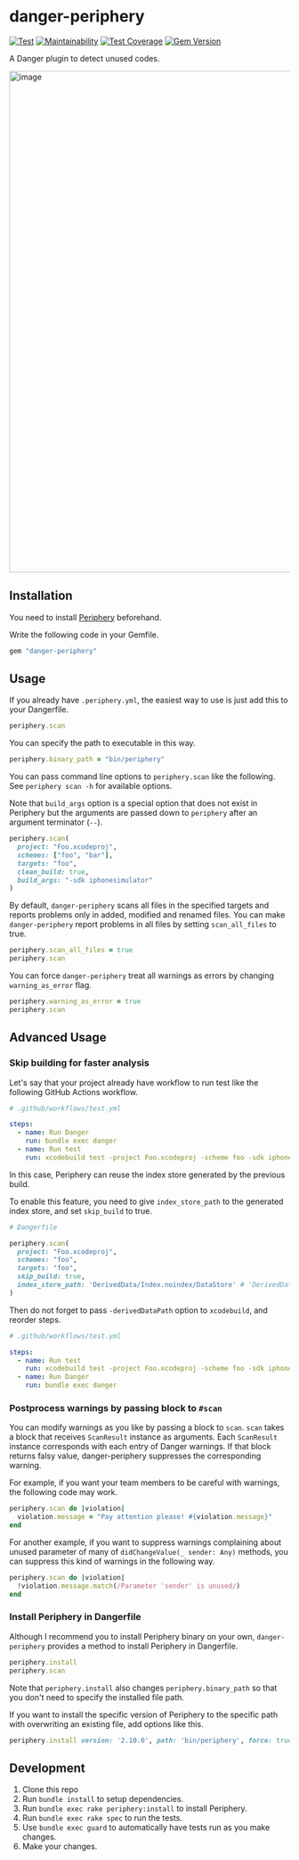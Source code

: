 # danger-periphery

[![Test](https://github.com/manicmaniac/danger-periphery/actions/workflows/test.yml/badge.svg)](https://github.com/manicmaniac/danger-periphery/actions/workflows/test.yml)
[![Maintainability](https://api.codeclimate.com/v1/badges/1006dd155fc527b2b687/maintainability)](https://codeclimate.com/github/manicmaniac/danger-periphery/maintainability)
[![Test Coverage](https://api.codeclimate.com/v1/badges/1006dd155fc527b2b687/test_coverage)](https://codeclimate.com/github/manicmaniac/danger-periphery/test_coverage)
[![Gem Version](https://badge.fury.io/rb/danger-periphery.svg)](https://badge.fury.io/rb/danger-periphery)

A Danger plugin to detect unused codes.

<img width="899" alt="image" src="https://user-images.githubusercontent.com/1672393/181256005-40842f99-d504-4be8-a0e5-5df144f939d7.png">

## Installation

You need to install [Periphery](https://github.com/peripheryapp/periphery) beforehand.

Write the following code in your Gemfile.

```ruby
gem "danger-periphery"
```

## Usage

If you already have `.periphery.yml`, the easiest way to use is just add this to your Dangerfile.

```ruby
periphery.scan
```

You can specify the path to executable in this way.

```ruby
periphery.binary_path = "bin/periphery"
```

You can pass command line options to `periphery.scan` like the following.
See `periphery scan -h` for available options.

Note that `build_args` option is a special option that does not exist in Periphery but the arguments are passed down to `periphery` after an argument terminator (`--`).

```ruby
periphery.scan(
  project: "Foo.xcodeproj",
  schemes: ["foo", "bar"],
  targets: "foo",
  clean_build: true,
  build_args: "-sdk iphonesimulator"
)
```

By default, `danger-periphery` scans all files in the specified targets and reports problems only in added, modified and renamed files.
You can make `danger-periphery` report problems in all files by setting `scan_all_files` to true.

```ruby
periphery.scan_all_files = true
periphery.scan
```

You can force `danger-periphery` treat all warnings as errors by changing `warning_as_error` flag.

```ruby
periphery.warning_as_error = true
periphery.scan
```

## Advanced Usage

### Skip building for faster analysis

Let's say that your project already have workflow to run test like the following GitHub Actions workflow.

```yaml
# .github/workflows/test.yml

steps:
  - name: Run Danger
    run: bundle exec danger
  - name: Run test
    run: xcodebuild test -project Foo.xcodeproj -scheme foo -sdk iphonesimulator -arch arm64
```

In this case, Periphery can reuse the index store generated by the previous build.

To enable this feature, you need to give `index_store_path` to the generated index store, and set `skip_build` to true.

```ruby
# Dangerfile

periphery.scan(
  project: "Foo.xcodeproj",
  schemes: "foo",
  targets: "foo",
  skip_build: true,
  index_store_path: 'DerivedData/Index.noindex/DataStore' # 'DerivedData/Index/DataStore' in Xcode 13 or earlier.
)
```

Then do not forget to pass `-derivedDataPath` option to `xcodebuild`, and reorder steps.

```yaml
# .github/workflows/test.yml

steps:
  - name: Run test
    run: xcodebuild test -project Foo.xcodeproj -scheme foo -sdk iphonesimulator -arch arm64 -derivedDataPath DerivedData
  - name: Run Danger
    run: bundle exec danger
```

### Postprocess warnings by passing block to `#scan`

You can modify warnings as you like by passing a block to `scan`.
`scan` takes a block that receives `ScanResult` instance as arguments.
Each `ScanResult` instance corresponds with each entry of Danger warnings.
If that block returns falsy value, danger-periphery suppresses the corresponding warning.

For example, if you want your team members to be careful with warnings, the following code may work.

```ruby
periphery.scan do |violation|
  violation.message = "Pay attention please! #{violation.message}"
end
```

For another example, if you want to suppress warnings complaining about unused parameter of many of `didChangeValue(_ sender: Any)` methods, you can suppress this kind of warnings in the following way.

```ruby
periphery.scan do |violation|
  !violation.message.match(/Parameter 'sender' is unused/)
end
```

### Install Periphery in Dangerfile

Although I recommend you to install Periphery binary on your own, `danger-periphery` provides a method to install Periphery in Dangerfile.

```ruby
periphery.install
periphery.scan
```

Note that `periphery.install` also changes `periphery.binary_path` so that you don't need to specify the installed file path.

If you want to install the specific version of Periphery to the specific path with overwriting an existing file, add options like this.

```ruby
periphery.install version: '2.10.0', path: 'bin/periphery', force: true
```

## Development

1. Clone this repo
2. Run `bundle install` to setup dependencies.
3. Run `bundle exec rake periphery:install` to install Periphery.
4. Run `bundle exec rake spec` to run the tests.
5. Use `bundle exec guard` to automatically have tests run as you make changes.
6. Make your changes.
